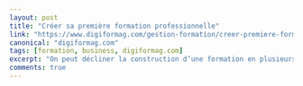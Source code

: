 ```yaml
---
layout: post
title: "Créer sa première formation professionnelle"
link: "https://www.digiformag.com/gestion-formation/creer-premiere-formation-professionnelle/"
canonical: "digiformag.com"
tags: [formation, business, digiformag.com]
excerpt: "On peut décliner la construction d’une formation en plusieurs étapes : identifier les besoins et les enjeux, développer les objectifs de la formation, préparer le programme, développer le matériel, animer la formation et réaliser l’évaluation post-formation."
comments: true
---
```

